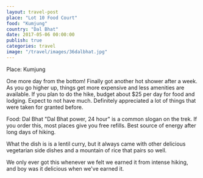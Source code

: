 ```yaml
---
layout: travel-post
place: "Lot 10 Food Court"
food: "Kumjung"
country: "Dal Bhat"
date: 2017-05-06 00:00:00
publish: true
categories: travel
image: "/travel/images/36dalbhat.jpg"
---
```


Place: Kumjung

One more day from the bottom! Finally got another hot shower after a week. As you go higher up, things get more expensive and less amenities are available. If you plan to do the hike, budget about $25 per day for food and lodging. Expect to not have much. Definitely appreciated a lot of things that were taken for granted before.

Food: Dal Bhat
"Dal Bhat power, 24 hour" is a common slogan on the trek. If you order this, most places give you free refills. Best source of energy after long days of hiking.

What the dish is is a lentil curry, but it always came with other delicious vegetarian side dishes and a mountain of rice that pairs so well.

We only ever got this whenever we felt we earned it from intense hiking, and boy was it delicious when we've earned it.
